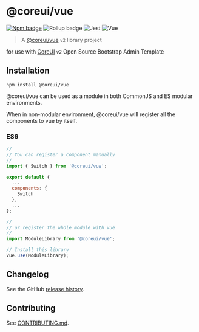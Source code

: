 # @coreui/vue 

[![Npm badge](https://img.shields.io/npm/v/@coreui/vue.svg)][npm]
![Rollup badge](https://img.shields.io/badge/Rollup-^0.53.3-ff69b4.svg)
![Jest](https://img.shields.io/badge/Jest-^22.0.4-blue.svg)
![Vue](https://img.shields.io/badge/Vue-^2.5.13-brightgreen.svg)

[npm]: https://www.npmjs.com/package/@coreui/vue

> A [@coreui/vue](https://coreui.io/vue) `v2` library project

for use with [CoreUI](https://coreui.io/vue/) `v2` Open Source Bootstrap Admin Template

## Installation
```
npm install @coreui/vue
```
@coreui/vue can be used as a module in both CommonJS and ES modular environments.

When in non-modular environment, @coreui/vue will register all the components to vue by itself.</p>

### ES6 
```js
//
// You can register a component manually
//
import { Switch } from '@coreui/vue';

export default {
  ...
  components: {
    Switch
  },
  ...
};

//
// or register the whole module with vue
//
import ModuleLibrary from '@coreui/vue';

// Install this library
Vue.use(ModuleLibrary);
```

## Changelog

See the GitHub [release history](https://github.com/coreui/coreui-vue/releases).

## Contributing

See [CONTRIBUTING.md](.github/CONTRIBUTING.md).

